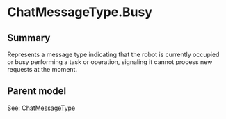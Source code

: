 # ChatMessageType.Busy

## Summary

Represents a message type indicating that the robot is currently occupied or busy
performing a task or operation, signaling it cannot process new requests at the moment.

## Parent model

See: [ChatMessageType](ChatMessageType.md)